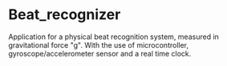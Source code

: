 # Beat_recognizer
Application for a physical beat recognition system, measured in gravitational force "g". With the use of microcontroller, gyroscope/accelerometer sensor and a real time clock.

